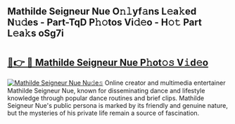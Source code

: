 ## Mathilde Seigneur Nue O𝚗𝚕yf𝚊ns L𝚎a𝚔ed N𝚞𝚍es - Part-TqD P𝚑𝚘tos Vi𝚍𝚎o - H𝚘𝚝 Part L𝚎a𝚔s oSg7i

# <h2><a href="http://kfcln58.oniu.top/?m=Mathilde+Seigneur+Nue">🔗👉 🔴 Mathilde Seigneur Nue P𝚑ot𝚘𝚜 V𝚒d𝚎o</a></h2>

[![Mathilde Seigneur Nue Nu𝚍e𝚜](https://i.imgur.com/0qMVB7G.gif)](http://kfcln58.oniu.top/?m=Mathilde+Seigneur+Nue)
Online creator and multimedia entertainer Mathilde Seigneur Nue, known for disseminating dance and lifestyle knowledge through popular dance routines and brief clips. Mathilde Seigneur Nue's public persona is marked by its friendly and genuine nature, but the mysteries of his private life remain a source of fascination.  
